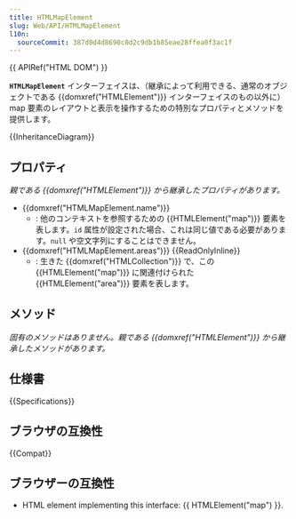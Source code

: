 ```yaml
---
title: HTMLMapElement
slug: Web/API/HTMLMapElement
l10n:
  sourceCommit: 387d0d4d8690c0d2c9db1b85eae28ffea0f3ac1f
---
```


{{ APIRef("HTML DOM") }}

**`HTMLMapElement`** インターフェイスは、（継承によって利用できる、通常のオブジェクトである {{domxref("HTMLElement")}} インターフェイスのもの以外に）map 要素のレイアウトと表示を操作するための特別なプロパティとメソッドを提供します。

{{InheritanceDiagram}}

## プロパティ

_親である {{domxref("HTMLElement")}} から継承したプロパティがあります。_

- {{domxref("HTMLMapElement.name")}}
  - : 他のコンテキストを参照するための {{HTMLElement("map")}} 要素を表します。`id` 属性が設定された場合、これは同じ値である必要があります。`null` や空文字列にすることはできません。
- {{domxref("HTMLMapElement.areas")}} {{ReadOnlyInline}}
  - : 生きた {{domxref("HTMLCollection")}} で、この {{HTMLElement("map")}} に関連付けられた {{HTMLElement("area")}} 要素を表します。

## メソッド

_固有のメソッドはありません。親である {{domxref("HTMLElement")}} から継承したメソッドがあります。_

## 仕様書

{{Specifications}}

## ブラウザの互換性

{{Compat}}

## ブラウザーの互換性

- HTML element implementing this interface: {{ HTMLElement("map") }}.
